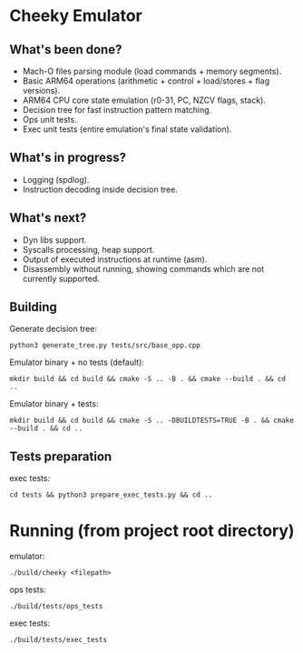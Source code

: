 # Cheeky Emulator

## What's been done? 
- Mach-O files parsing module (load commands + memory segments).
- Basic ARM64 operations (arithmetic + control + load/stores + flag versions).
- ARM64 CPU core state emulation (r0-31, PC, NZCV flags, stack).
- Decision tree for fast instruction pattern matching.
- Ops unit tests.
- Exec unit tests (entire emulation's final state validation).

## What's in progress? 
- Logging (spdlog).
- Instruction decoding inside decision tree.

## What's next?
- Dyn libs support.
- Syscalls processing, heap support.
- Output of executed instructions at runtime (asm).
- Disassembly without running, showing commands which are not currently supported.

## Building 

Generate decision tree: 

`python3 generate_tree.py tests/src/base_opp.cpp`

Emulator binary + no tests (default):

`mkdir build && cd build && cmake -S .. -B . && cmake --build . && cd ..`

Emulator binary + tests:

`mkdir build && cd build && cmake -S .. -DBUILDTESTS=TRUE -B . && cmake --build . && cd ..`

## Tests preparation

exec tests: 

`cd tests && python3 prepare_exec_tests.py && cd ..`

# Running (from project root directory)

emulator:

`./build/cheeky <filepath>`

ops tests:

`./build/tests/ops_tests`

exec tests:

`./build/tests/exec_tests`